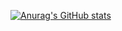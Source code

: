 [![Anurag's GitHub stats](https://github-readme-stats.vercel.app/api?username=superslowjelly&count_private=true&show_icons=true&theme=dark)](https://github.com/anuraghazra/github-readme-stats)

